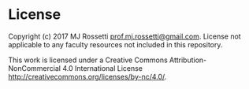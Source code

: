# License

Copyright (c) 2017 MJ Rossetti <prof.mj.rossetti@gmail.com>. License not applicable to any faculty resources not included in this repository.

This work is licensed under a Creative Commons Attribution-NonCommercial 4.0 International License <http://creativecommons.org/licenses/by-nc/4.0/>.
